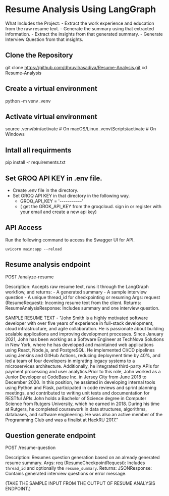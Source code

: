 # Resume Analysis Using LangGraph

What Includes the Project:
    - Extract the work experience and education from the raw resume text.
    - Generate the summary using that extracted information.
    - Extract the insights from that generated summary.
    - Generate Interview Question from that insights.

    
## Clone the Repository
git clone https://github.com/dhruvilrasadiya/Resume-Analysis.git
cd Resume-Analysis


## Create a virtual environment
python -m venv .venv


## Activate virtual environment
source .venv/bin/activate      # On macOS/Linux
.venv\Scripts\activate         # On Windows


## Intall all requirments
pip install -r requirements.txt


## Set GROQ API KEY in .env file.
- Create .env file in the directory.
- Set GROQ API KEY in that directory in the following way.
    - GROQ_API_KEY = '-----------'
    - ( get the GROK_API_KEY from the groqcloud. sign in or register with your email and create a new api key)


## API Access
Run the following command to access the Swagger UI for API.


`uvicorn main:app --reload`


## Resume analysis endpoint
POST /analyze-resume

Description:
    Accepts raw resume text, runs it through the LangGraph workflow, and returns:
        - A generated summary
        - A sample interview question
        - A unique thread_id for checkpointing or resuming
Args:
    request (ResumeRequest): Incoming resume text from the client.
Returns:
    ResumeAnalysisResponse: Includes summary and one interview question.


SAMPLE RESUME TEXT - 
"John Smith is a highly motivated software developer with over five years of experience in full-stack development, cloud infrastructure, and agile collaboration. He is passionate about building scalable applications and improving development processes. Since January 2021, John has been working as a Software Engineer at TechNova Solutions in New York, where he has developed and maintained web applications using React, Node.js, and PostgreSQL. He implemented CI/CD pipelines using Jenkins and GitHub Actions, reducing deployment time by 40%, and led a team of four developers in migrating legacy systems to a microservices architecture. Additionally, he integrated third-party APIs for payment processing and user analytics.Prior to this role, John worked as a Junior Developer at CodeBase Inc. in Jersey City from June 2018 to December 2020. In this position, he assisted in developing internal tools using Python and Flask, participated in code reviews and sprint planning meetings, and contributed to writing unit tests and documentation for RESTful APIs.John holds a Bachelor of Science degree in Computer Science from Rutgers University, which he earned in 2018. During his time at Rutgers, he completed coursework in data structures, algorithms, databases, and software engineering. He was also an active member of the Programming Club and was a finalist at HackRU 2017."


## Question generate endpoint
POST /resume-question

Description:
    Resumes question generation based on an already generated resume summary.
Args:
    req (ResumeCheckpointRequest): Includes `thread_id` and optionally the `resume_summary`.
Returns:
    JSONResponse: Contains generated interview questions or error message.


(TAKE THE SAMPLE INPUT FROM THE OUTPUT OF RESUME ANALYSIS ENDPOINT.)
